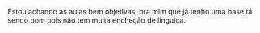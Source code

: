 Estou achando as aulas bem objetivas, pra mim que já tenho uma base tá sendo bom pois não tem muita encheção de linguiça.